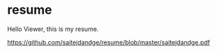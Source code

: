 # resume
Hello Viewer, this is my resume.

https://github.com/saitejdandge/resume/blob/master/saitejdandge.pdf
